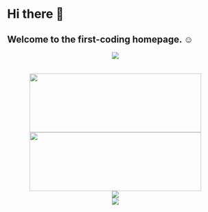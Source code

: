 # Hi there 👋

## Welcome to the first-coding homepage. ☺️
<div align="center"> <img src="https://streak-stats.demolab.com/?user=first-coding" /> </div>
<br><br>
<div align="center">
 <img height="137px" width="400px" src="https://github-readme-stats.vercel.app/api?username=first-coding&hide_title=true&hide_border=true&show_icons=trueline_height=21&text_color=000&icon_color=000&bg_color=0,ea6161,ffc64d,fffc4d,52fa5a&theme=graywhite" />
 <img height="137px"  width="400px" src="https://github-readme-stats.vercel.app/api/top-langs/?username=first-coding&hide_title=true&hide_border=true&layout=compact&langs_count=6&text_color=000&icon_color=fff&bg_color=0,52fa5a,4dfcff,c64dff&theme=graywhite" />
</div>

<div align="center"> <img src="https://github-profile-trophy.vercel.app/?username=first-coding" /> </div>
<div align="center"> <img src="https://github-readme-activity-graph.cyclic.app/graph?username=first-coding&theme=dracula" /> </div>
